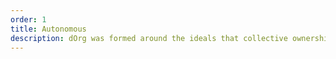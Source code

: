 ```yaml
---
order: 1
title: Autonomous
description: dOrg was formed around the ideals that collective ownership builds trust and empowers groups of people in ways that gatekeepers prevent. We hope to pave the way for other collectives of developers and skilled workers to organize in inclusive, transparent ways.
---
```

